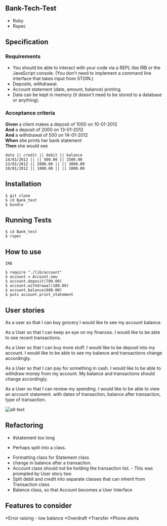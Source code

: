 Bank-Tech-Test
-----------

* Ruby 
* Rspec

## Specification

### Requirements

* You should be able to interact with your code via a REPL like IRB or the JavaScript console.  (You don't need to implement a command line interface that takes input from STDIN.)
* Deposits, withdrawal.
* Account statement (date, amount, balance) printing.
* Data can be kept in memory (it doesn't need to be stored to a database or anything).

### Acceptance criteria

**Given** a client makes a deposit of 1000 on 10-01-2012  
**And** a deposit of 2000 on 13-01-2012  
**And** a withdrawal of 500 on 14-01-2012  
**When** she prints her bank statement  
**Then** she would see

```
date || credit || debit || balance
14/01/2012 || || 500.00 || 2500.00
13/01/2012 || 2000.00 || || 3000.00
10/01/2012 || 1000.00 || || 1000.00
```

Installation
---------

```
$ git clone 
$ cd Bank_test
$ bundle
```

Running Tests
-------

```
$ cd Bank_test
$ rspec
```

How to use
-------

```
IRB

$ require "./lib/account"
$ account = Account.new
$ account.deposit(700.00)
$ account.withdrawal(100.00)
$ account.balance(600.00)
$ puts account.print_statement

```

User stories
-----------

As a user so that I can buy grocery
I would like to see my account balance.

As a User so that I can keep an eye on my finances.
I would like to be able to see recent transactions.

As a User so that I can buy more stuff.
I would like to be deposit into my account.
I would like to be able to see my balance and transactions change accordingly.

As a User so that I can pay for something in cash.
I would like to be able to withdraw money from my account.
My balance and transactions should change accordingly.


As a User so that I can review my spending.
I would like to be able to view an account statement.
with dates of transaction, balance after transaction, type of transaction.

![alt text](https://i.imgur.com/cWywyiH.png)


Refactoring 
----------

* #statement too long
 - Perhaps split into a class.
* Formatting class for Statement class
* change in balance after a transaction.
* Account class should not be holding the transaction list. - This was prompted by User story two
* Split debit and credit into separate classes that can inherit from Transaction class
* Balance class, so that Account becomes a User Interface 



Features to consider
-----------

*Error raising - low balance
*Overdraft 
*Transfer
*Phone alerts















